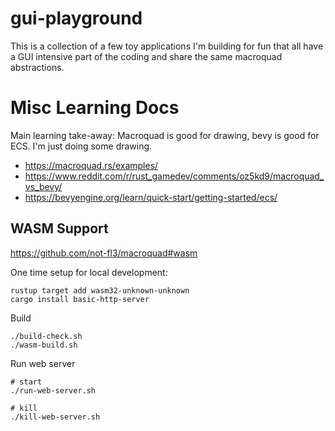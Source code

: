 # gui-playground

This is a collection of a few toy applications I'm building for fun that all have a GUI intensive part of the coding and
share the same macroquad abstractions.

# Misc Learning Docs

Main learning take-away: Macroquad is good for drawing, bevy is good for ECS. I'm just doing some drawing.

* https://macroquad.rs/examples/
* https://www.reddit.com/r/rust_gamedev/comments/oz5kd9/macroquad_vs_bevy/
* https://bevyengine.org/learn/quick-start/getting-started/ecs/

## WASM Support

https://github.com/not-fl3/macroquad#wasm

One time setup for local development:

```
rustup target add wasm32-unknown-unknown
cargo install basic-http-server
```

Build

```
./build-check.sh
./wasm-build.sh
```

Run web server

```
# start
./run-web-server.sh

# kill
./kill-web-server.sh
```
